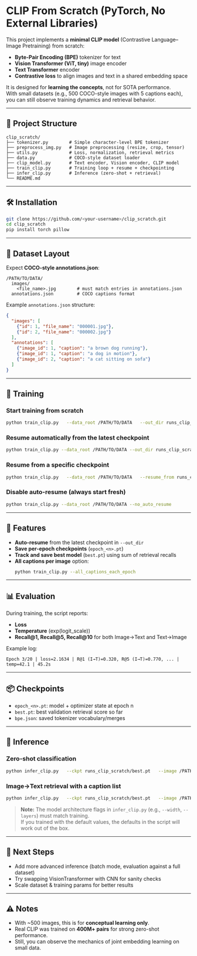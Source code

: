 # CLIP From Scratch (PyTorch, No External Libraries)

This project implements a **minimal CLIP model** (Contrastive Language–Image Pretraining) from scratch:
- **Byte-Pair Encoding (BPE)** tokenizer for text
- **Vision Transformer (ViT, tiny)** image encoder
- **Text Transformer** encoder
- **Contrastive loss** to align images and text in a shared embedding space

It is designed for **learning the concepts**, not for SOTA performance.  
With small datasets (e.g., 500 COCO-style images with 5 captions each), you can still observe training dynamics and retrieval behavior.

---

## 📂 Project Structure
```
clip_scratch/
├── tokenizer.py        # Simple character-level BPE tokenizer
├── preprocess_img.py   # Image preprocessing (resize, crop, tensor)
├── utils.py            # Loss, normalization, retrieval metrics
├── data.py             # COCO-style dataset loader
├── clip_model.py       # Text encoder, Vision encoder, CLIP model
├── train_clip.py       # Training loop + resume + checkpointing
├── infer_clip.py       # Inference (zero-shot + retrieval)
└── README.md
```

---

## 🛠️ Installation
```bash
git clone https://github.com/<your-username>/clip_scratch.git
cd clip_scratch
pip install torch pillow
```

---

## 📑 Dataset Layout
Expect **COCO-style annotations.json**:
```
/PATH/TO/DATA/
  images/
    <file_name>.jpg        # must match entries in annotations.json
  annotations.json         # COCO captions format
```

Example `annotations.json` structure:
```json
{
  "images": [
    {"id": 1, "file_name": "000001.jpg"},
    {"id": 2, "file_name": "000002.jpg"}
  ],
  "annotations": [
    {"image_id": 1, "caption": "a brown dog running"},
    {"image_id": 1, "caption": "a dog in motion"},
    {"image_id": 2, "caption": "a cat sitting on sofa"}
  ]
}
```

---

## 🚀 Training

### Start training from scratch
```bash
python train_clip.py   --data_root /PATH/TO/DATA   --out_dir runs_clip_scratch   --epochs 20   --batch_size 32   --width 128 --layers 4 --heads 4 --embed_dim 128
```

### Resume automatically from the latest checkpoint
```bash
python train_clip.py --data_root /PATH/TO/DATA --out_dir runs_clip_scratch
```

### Resume from a specific checkpoint
```bash
python train_clip.py   --data_root /PATH/TO/DATA   --resume_from runs_clip_scratch/epoch_12.pt
```

### Disable auto-resume (always start fresh)
```bash
python train_clip.py --data_root /PATH/TO/DATA --no_auto_resume
```

---

## 📝 Features
- **Auto-resume** from the latest checkpoint in `--out_dir`
- **Save per-epoch checkpoints** (`epoch_<n>.pt`)
- **Track and save best model** (`best.pt`) using sum of retrieval recalls
- **All captions per image** option:
  ```bash
  python train_clip.py --all_captions_each_epoch
  ```

---

## 📊 Evaluation
During training, the script reports:
- **Loss**
- **Temperature** (exp(logit_scale))
- **Recall@1, Recall@5, Recall@10** for both Image→Text and Text→Image

Example log:
```
Epoch 3/20 | loss=2.1634 | R@1 (I→T)=0.320, R@5 (I→T)=0.770, ... | temp=42.1 | 45.2s
```

---

## 📦 Checkpoints
- `epoch_<n>.pt`: model + optimizer state at epoch n  
- `best.pt`: best validation retrieval score so far  
- `bpe.json`: saved tokenizer vocabulary/merges  

---

## 🔎 Inference

### Zero-shot classification
```bash
python infer_clip.py   --ckpt runs_clip_scratch/best.pt   --image /PATH/TO/IMAGE.jpg   --prompts "a photo of a dog,a photo of a cat,a photo of a car"
```

### Image→Text retrieval with a caption list
```bash
python infer_clip.py   --ckpt runs_clip_scratch/best.pt   --image /PATH/TO/IMAGE.jpg   --prompts_file /PATH/TO/captions.txt   --topk 10
```

> **Note:** The model architecture flags in `infer_clip.py` (e.g., `--width`, `--layers`) must match training.  
If you trained with the default values, the defaults in the script will work out of the box.

---

## 🔮 Next Steps
- Add more advanced inference (batch mode, evaluation against a full dataset)
- Try swapping VisionTransformer with CNN for sanity checks
- Scale dataset & training params for better results

---

## ⚠️ Notes
- With ~500 images, this is for **conceptual learning only**.  
- Real CLIP was trained on **400M+ pairs** for strong zero-shot performance.  
- Still, you can observe the mechanics of joint embedding learning on small data.
